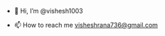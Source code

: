 - 👋 Hi, I’m @vishesh1003


- 📫 How to reach me visheshrana736@gmail.com
<!---
vishesh1003/vishesh1003 is a ✨ special ✨ repository because its `README.md` (this file) appears on your GitHub profile.
You can click the Preview link to take a look at your changes.
--->
